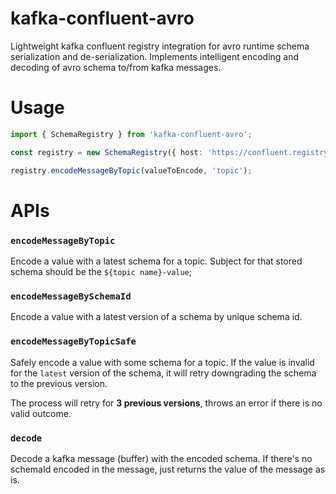 # kafka-confluent-avro

Lightweight kafka confluent registry integration for avro runtime schema serialization and de-serialization. Implements intelligent encoding and decoding of avro schema to/from kafka messages.

# Usage

```ts
import { SchemaRegistry } from 'kafka-confluent-avro';

const registry = new SchemaRegistry({ host: 'https://confluent.registry:8081' });

registry.encodeMessageByTopic(valueToEncode, 'topic');
```

# APIs

### `encodeMessageByTopic`

Encode a value with a latest schema for a topic. Subject for that stored schema should be the `${topic name}-value`;

### `encodeMessageBySchemaId`

Encode a value with a latest version of a schema by unique schema id.

### `encodeMessageByTopicSafe`

Safely encode a value with some schema for a topic. If the value is invalid for the `latest` version of the schema, it will retry downgrading the schema to the previous version.

The process will retry for **3 previous versions**, throws an error if there is no valid outcome.

### `decode`

Decode a kafka message (buffer) with the encoded schema. If there's no schemaId encoded in the message, just returns the value of the message as is.
